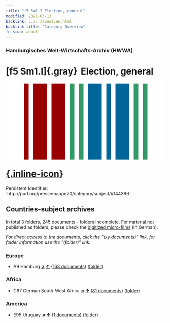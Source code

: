 ```yaml
---
title: "f5 Sm1.I Election, general"
modified: 2021-03-13
backlink: ../../about.en.html
backlink-title: "Category Overview"
fn-stub: about
---
```


### Hamburgisches Welt-Wirtschafts-Archiv (HWWA)

# [f5 Sm1.I]{.gray}&#8201; Election, general &#160; [![Wikidata](/images/Wikidata-logo.svg "Wikidata"){.inline-icon}](http://www.wikidata.org/entity/Q104699650)

<div class="hint">Persistent Identifier: `http://purl.org/pressemappe20/category/subject/i/144396`</div>







## Countries-subject archives





In total 3 folders, 245 documents - folders incomplete.
For material not published as folders, please check the [digitized micro-films](/film/h1_sh.de.html) (in German).

_For direct access to the documents, click the "(xy documents)" link, for folder information use the "(folder)" link._



### Europe

- A9 Hamburg [**&nearr;**](../../../geo/i/140905/about.en.html "Hamburg (all folders)") [**&uarr;**](../../../geo/about.en.html#A9 "Country category system") (<a href="https://pm20.zbw.eu/iiifview/folder/sh/140905,144396" title="about: Hamburg : Election, general" target="_blank">163 documents</a>) ([folder](../../../../folder/sh/1409xx/140905/1443xx/144396/about.en.html))

### Africa

- C87 German South-West Africa [**&nearr;**](../../../geo/i/141450/about.en.html "German South-West Africa (all folders)") [**&uarr;**](../../../geo/about.en.html#C87 "Country category system") (<a href="https://pm20.zbw.eu/iiifview/folder/sh/141450,144396" title="about: German South-West Africa : Election, general" target="_blank">81 documents</a>) ([folder](../../../../folder/sh/1414xx/141450/1443xx/144396/about.en.html))

### America

- E95 Uruguay [**&nearr;**](../../../geo/i/141695/about.en.html "Uruguay (all folders)") [**&uarr;**](../../../geo/about.en.html#E95 "Country category system") (<a href="https://pm20.zbw.eu/iiifview/folder/sh/141695,144396" title="about: Uruguay : Election, general" target="_blank">1 documents</a>) ([folder](../../../../folder/sh/1416xx/141695/1443xx/144396/about.en.html))








